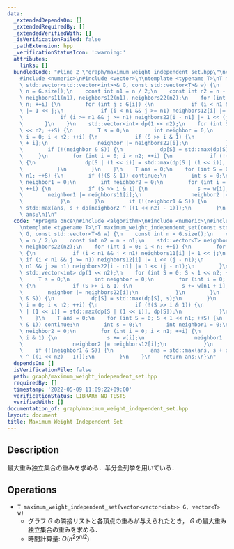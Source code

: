 ```yaml
---
data:
  _extendedDependsOn: []
  _extendedRequiredBy: []
  _extendedVerifiedWith: []
  _isVerificationFailed: false
  _pathExtension: hpp
  _verificationStatusIcon: ':warning:'
  attributes:
    links: []
  bundledCode: "#line 2 \"graph/maximum_weight_independent_set.hpp\"\n#include <algorithm>\n\
    #include <numeric>\n#include <vector>\n\ntemplate <typename T>\nT maximum_weight_independent_set(const\
    \ std::vector<std::vector<int>>& G, const std::vector<T>& w) {\n    const int\
    \ n = G.size();\n    const int n1 = n / 2;\n    const int n2 = n - n1;\n    std::vector<T>\
    \ neighbors11(n1), neighbors12(n1), neighbors22(n2);\n    for (int i = 0; i <\
    \ n; ++i) {\n        for (int j : G[i]) {\n            if (i < n1 && j < n1) neighbors11[i]\
    \ |= 1 << j;\n            if (i < n1 && j >= n1) neighbors12[i] |= 1 << (j - n1);\n\
    \            if (i >= n1 && j >= n1) neighbors22[i - n1] |= 1 << (j - n1);\n \
    \       }\n    }\n    std::vector<int> dp(1 << n2);\n    for (int S = 0; S < 1\
    \ << n2; ++S) {\n        T s = 0;\n        int neighbor = 0;\n        for (int\
    \ i = 0; i < n2; ++i) {\n            if (S >> i & 1) {\n                s += w[n1\
    \ + i];\n                neighbor |= neighbors22[i];\n            }\n        }\n\
    \        if (!(neighbor & S)) {\n            dp[S] = std::max(dp[S], s);\n   \
    \     }\n        for (int i = 0; i < n2; ++i) {\n            if (!(S >> i & 1))\
    \ {\n                dp[S | (1 << i)] = std::max(dp[S | (1 << i)], dp[S]);\n \
    \           }\n        }\n    }\n    T ans = 0;\n    for (int S = 0; S < 1 <<\
    \ n1; ++S) {\n        if (!(S & 1)) continue;\n        int s = 0;\n        int\
    \ neighbor1 = 0;\n        int neighbor2 = 0;\n        for (int i = 0; i < n1;\
    \ ++i) {\n            if (S >> i & 1) {\n                s += w[i];\n        \
    \        neighbor1 |= neighbors11[i];\n                neighbor2 |= neighbors12[i];\n\
    \            }\n        }\n        if (!(neighbor1 & S)) {\n            ans =\
    \ std::max(ans, s + dp[neighbor2 ^ ((1 << n2) - 1)]);\n        }\n    }\n    return\
    \ ans;\n}\n"
  code: "#pragma once\n#include <algorithm>\n#include <numeric>\n#include <vector>\n\
    \ntemplate <typename T>\nT maximum_weight_independent_set(const std::vector<std::vector<int>>&\
    \ G, const std::vector<T>& w) {\n    const int n = G.size();\n    const int n1\
    \ = n / 2;\n    const int n2 = n - n1;\n    std::vector<T> neighbors11(n1), neighbors12(n1),\
    \ neighbors22(n2);\n    for (int i = 0; i < n; ++i) {\n        for (int j : G[i])\
    \ {\n            if (i < n1 && j < n1) neighbors11[i] |= 1 << j;\n           \
    \ if (i < n1 && j >= n1) neighbors12[i] |= 1 << (j - n1);\n            if (i >=\
    \ n1 && j >= n1) neighbors22[i - n1] |= 1 << (j - n1);\n        }\n    }\n   \
    \ std::vector<int> dp(1 << n2);\n    for (int S = 0; S < 1 << n2; ++S) {\n   \
    \     T s = 0;\n        int neighbor = 0;\n        for (int i = 0; i < n2; ++i)\
    \ {\n            if (S >> i & 1) {\n                s += w[n1 + i];\n        \
    \        neighbor |= neighbors22[i];\n            }\n        }\n        if (!(neighbor\
    \ & S)) {\n            dp[S] = std::max(dp[S], s);\n        }\n        for (int\
    \ i = 0; i < n2; ++i) {\n            if (!(S >> i & 1)) {\n                dp[S\
    \ | (1 << i)] = std::max(dp[S | (1 << i)], dp[S]);\n            }\n        }\n\
    \    }\n    T ans = 0;\n    for (int S = 0; S < 1 << n1; ++S) {\n        if (!(S\
    \ & 1)) continue;\n        int s = 0;\n        int neighbor1 = 0;\n        int\
    \ neighbor2 = 0;\n        for (int i = 0; i < n1; ++i) {\n            if (S >>\
    \ i & 1) {\n                s += w[i];\n                neighbor1 |= neighbors11[i];\n\
    \                neighbor2 |= neighbors12[i];\n            }\n        }\n    \
    \    if (!(neighbor1 & S)) {\n            ans = std::max(ans, s + dp[neighbor2\
    \ ^ ((1 << n2) - 1)]);\n        }\n    }\n    return ans;\n}\n"
  dependsOn: []
  isVerificationFile: false
  path: graph/maximum_weight_independent_set.hpp
  requiredBy: []
  timestamp: '2022-05-09 11:09:22+09:00'
  verificationStatus: LIBRARY_NO_TESTS
  verifiedWith: []
documentation_of: graph/maximum_weight_independent_set.hpp
layout: document
title: Maximum Weight Independent Set
---
```


## Description

最大重み独立集合の重みを求める．半分全列挙を用いている．

## Operations

- `T maximum_weight_independent_set(vector<vector<int>> G, vector<T> w)`
    - グラフ $G$ の隣接リストと各頂点の重みが与えられたとき， $G$ の最大重み独立集合の重みを求める．
    - 時間計算量: $O(n^2 2^{n/2})$
